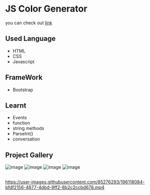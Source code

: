 # JS Color Generator
you can check out [link](https://github.com/Jagrati1213/shade-up)
## Used Language 
- HTML
- CSS
- Javascript
## FrameWork
- Bootstrap 
## Learnt
- Events
- function
- string methods
- ParseInt()
- conversation 
## Project Gallery
![image](https://user-images.githubusercontent.com/85276293/196115445-66d9750f-f03a-4a57-815b-5c8c876a0409.png)
![image](https://user-images.githubusercontent.com/85276293/196115751-ae1e38c8-2b35-4aeb-bfa8-f40af4da069d.png)
![image](https://user-images.githubusercontent.com/85276293/196115801-7536e9b6-ad78-4944-b02c-16e438a8a77b.png)
![image](https://user-images.githubusercontent.com/85276293/196115846-88783011-f2c6-489b-8406-348457295e4b.png)
##
https://user-images.githubusercontent.com/85276293/196118084-bfdf2156-4877-4dbd-9ff2-8b2c2ccbd678.mp4

